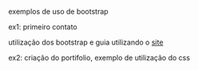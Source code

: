 exemplos de uso de bootstrap

ex1: primeiro contato

utilização dos bootstrap e guia utilizando o [site](https://getbootstrap.com/docs/5.3/getting-started/introduction/)

ex2: criação do portifolio, exemplo de utilização do css

